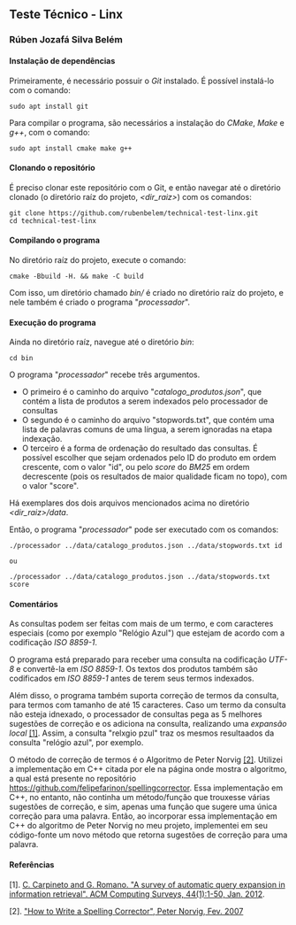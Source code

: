## Teste Técnico - Linx

### Rúben Jozafá Silva Belém

#### Instalação de dependências

Primeiramente, é necessário possuir o _Git_ instalado. É possível instalá-lo com o comando:

```
sudo apt install git
```

Para compilar o programa, são necessários a instalação do _CMake_, _Make_ e _g++_, com o comando:

```
sudo apt install cmake make g++
```

#### Clonando o repositório

É preciso clonar este repositório com o Git, e então navegar até o diretório clonado (o diretório raíz do projeto, _<dir_raiz\>_) com os comandos:

```
git clone https://github.com/rubenbelem/technical-test-linx.git
cd technical-test-linx
```

#### Compilando o programa

No diretório raíz do projeto, execute o comando:

```
cmake -Bbuild -H. && make -C build
```

Com isso, um diretório chamado _bin/_ é criado no diretório raíz do projeto, e nele também é criado o programa "_processador_".

#### Execução do programa

Ainda no diretório raíz, navegue até o diretório _bin_:

```
cd bin
```

O programa "_processador_" recebe três argumentos.

- O primeiro é o caminho do arquivo "_catalogo_produtos.json_", que contém a lista de produtos a serem indexados pelo processador de consultas
- O segundo é o caminho do arquivo "stopwords.txt", que contém uma lista de palavras comuns de uma língua, a serem ignoradas na etapa indexação.
- O terceiro é a forma de ordenação do resultado das consultas. É possível escolher que sejam ordenados pelo ID do produto em ordem crescente, com o valor "id", ou pelo _score_ do _BM25_ em ordem decrescente (pois os resultados de maior qualidade ficam no topo), com o valor "score".

Há exemplares dos dois arquivos mencionados acima no diretório _\<dir_raiz\>/data_.

Então, o programa "_processador_" pode ser executado com os comandos:

```
./processador ../data/catalogo_produtos.json ../data/stopwords.txt id

ou

./processador ../data/catalogo_produtos.json ../data/stopwords.txt score
```

#### Comentários

As consultas podem ser feitas com mais de um termo, e com caracteres especiais (como por exemplo "Relógio Azul") que estejam de acordo com a codificação _ISO 8859-1_.

O programa está preparado para receber uma consulta na codificação _UTF-8_ e convertê-la em _ISO 8859-1_. Os textos dos produtos também são codificados em _ISO 8859-1_ antes de terem seus termos indexados.

Além disso, o programa também suporta correção de termos da consulta, para termos com tamanho de até 15 caracteres. Caso um termo da consulta não esteja idnexado, o processador de consultas pega as 5 melhores sugestões de correção e os adiciona na consulta, realizando uma _expansão local_ [[1]](https://www.iro.umontreal.ca/~nie/IFT6255/carpineto-Survey-QE.pdf). Assim, a consulta "relxgio pzul" traz os mesmos resultaados da consulta "relógio azul", por exemplo.

O método de correção de termos é o Algoritmo de Peter Norvig [[2]](https://norvig.com/spell-correct.html). Utilizei a implementação em C++ citada por ele na página onde mostra o algoritmo, a qual está presente no repositório https://github.com/felipefarinon/spellingcorrector. Essa implementação em C++, no entanto, não continha um método/função que trouxesse várias sugestões de correção, e sim, apenas uma função que sugere uma única correção para uma palavra. Então, ao incorporar essa implementação em C++ do algoritmo de Peter Norvig no meu projeto, implementei em seu código-fonte um novo método que retorna sugestões de correção para uma palavra.

#### Referências

[1]. <a name="ref1"> [C. Carpineto and G. Romano. "A survey of automatic query expansion in information retrieval". ACM Computing Surveys, 44(1):1-50, Jan. 2012](https://www.iro.umontreal.ca/~nie/IFT6255/carpineto-Survey-QE.pdf).
</a>

[2]. ["How to Write a Spelling Corrector", Peter Norvig, Fev. 2007](https://norvig.com/spell-correct.html)
